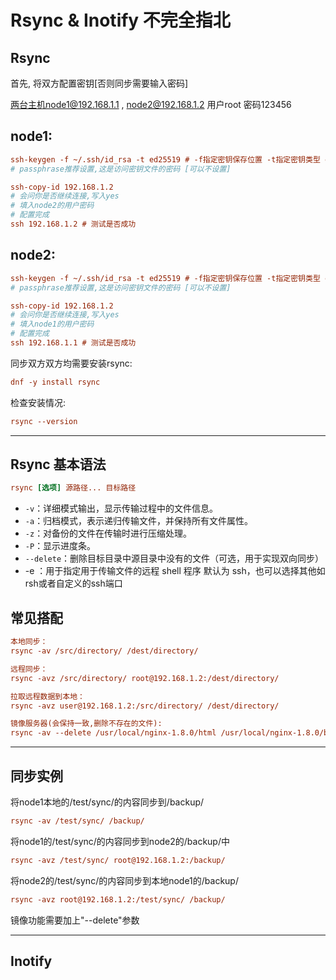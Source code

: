 # Rsync & Inotify 不完全指北

## Rsync

首先, 将双方配置密钥[否则同步需要输入密码]

两台主机node1@192.168.1.1 , node2@192.168.1.2 用户root 密码123456

## node1:

```ini
ssh-keygen -f ~/.ssh/id_rsa -t ed25519 # -f指定密钥保存位置 -t指定密钥类型 ed25519为推荐安全类型
# passphrase推荐设置,这是访问密钥文件的密码 [可以不设置]

ssh-copy-id 192.168.1.2
# 会问你是否继续连接,写入yes
# 填入node2的用户密码
# 配置完成
ssh 192.168.1.2 # 测试是否成功
```

## node2:

```ini
ssh-keygen -f ~/.ssh/id_rsa -t ed25519 # -f指定密钥保存位置 -t指定密钥类型 ed25519为推荐安全类型
# passphrase推荐设置,这是访问密钥文件的密码 [可以不设置]

ssh-copy-id 192.168.1.2
# 会问你是否继续连接,写入yes
# 填入node1的用户密码
# 配置完成
ssh 192.168.1.1 # 测试是否成功
```



同步双方双方均需要安装rsync:

```ini
dnf -y install rsync
```

检查安装情况:

```ini
rsync --version
```

------

## Rsync 基本语法

```ini
rsync [选项] 源路径... 目标路径
```

- `-v`：详细模式输出，显示传输过程中的文件信息。
- `-a`：归档模式，表示递归传输文件，并保持所有文件属性。
- `-z`：对备份的文件在传输时进行压缩处理。
- `-P`：显示进度条。
- `--delete`：删除目标目录中源目录中没有的文件（可选，用于实现双向同步）
- -e ：用于指定用于传输文件的远程 shell 程序  默认为 ssh，也可以选择其他如rsh或者自定义的ssh端口

## 常见搭配

```ini
本地同步：
rsync -av /src/directory/ /dest/directory/

远程同步：
rsync -avz /src/directory/ root@192.168.1.2:/dest/directory/

拉取远程数据到本地：
rsync -avz user@192.168.1.2:/src/directory/ /dest/directory/

镜像服务器(会保持一致,删除不存在的文件):
rsync -av --delete /usr/local/nginx-1.8.0/html /usr/local/nginx-1.8.0/backup/
```

------

## 同步实例

将node1本地的/test/sync/的内容同步到/backup/

```ini
rsync -av /test/sync/ /backup/
```

将node1的/test/sync/的内容同步到node2的/backup/中

```ini
rsync -avz /test/sync/ root@192.168.1.2:/backup/
```

将node2的/test/sync/的内容同步到本地node1的/backup/

```ini
rsync -avz root@192.168.1.2:/test/sync/ /backup/
```

镜像功能需要加上"--delete"参数

------

## Inotify

